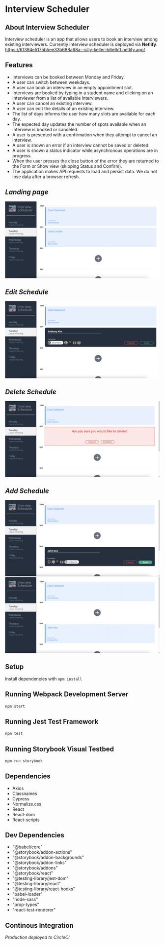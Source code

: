 # Interview Scheduler

## About Interview Scheduler

Interview scheduler is an app that allows users to book an interview among existing interviewers. Currently interview scheduler is deployed via **Netlify**. https://61394e5175b5ee33b688a68a--silly-keller-b6e6c1.netlify.app/ .


## Features

- Interviews can be booked between Monday and Friday.
- A user can switch between weekdays.
- A user can book an interview in an empty appointment slot.
- Interviews are booked by typing in a student name and clicking on an interviewer from a list of available interviewers.
- A user can cancel an existing interview.
- A user can edit the details of an existing interview.
- The list of days informs the user how many slots are available for each day.
- The expected day updates the number of spots available when an interview is booked or canceled.
- A user is presented with a confirmation when they attempt to cancel an interview.
- A user is shown an error if an interview cannot be saved or deleted.
- A user is shown a status indicator while asynchronous operations are in progress.
- When the user presses the close button of the error they are returned to the Form or Show view (skipping Status and Confirm).
- The application makes API requests to load and persist data. We do not lose data after a browser refresh.

## *Landing page*
!["Landing Page"](https://github.com/fbssaejun/scheduler/blob/master/public/docs/Home.png)
## *Edit Schedule*
!["Edit"](https://github.com/fbssaejun/scheduler/blob/master/public/docs/Edit.png)
## *Delete Schedule*
!["Delete"](https://github.com/fbssaejun/scheduler/blob/master/public/docs/Delete.png)
## *Add Schedule*
!["Add"](https://github.com/fbssaejun/scheduler/blob/master/public/docs/Add.png)
!["After Added"](https://github.com/fbssaejun/scheduler/blob/master/public/docs/After%20added.png)

## Setup

Install dependencies with `npm install`

## Running Webpack Development Server

```sh
npm start
```

## Running Jest Test Framework

```sh
npm test
```

## Running Storybook Visual Testbed

```sh
npm run storybook
```

## Dependencies

- Axios
- Classnames
- Cypress
- Normalize.css
- React
- React-dom
- React-scripts

## Dev Dependencies
- "@babel/core"
- "@storybook/addon-actions"
- "@storybook/addon-backgrounds"
- "@storybook/addon-links"
- "@storybook/addons"
- "@storybook/react"
- "@testing-library/jest-dom"
- "@testing-library/react"
- "@testing-library/react-hooks"
- "babel-loader"
- "node-sass"
- "prop-types"
- "react-test-renderer"

## Continous Integration 

*Production deployed to CircleCI*

